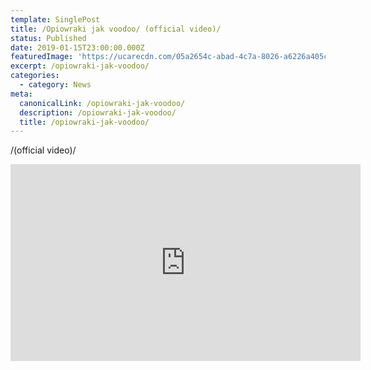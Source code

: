 ```yaml
---
template: SinglePost
title: /Opiowraki jak voodoo/ (official video)/
status: Published
date: 2019-01-15T23:00:00.000Z
featuredImage: 'https://ucarecdn.com/05a2654c-abad-4c7a-8026-a6226a405c0e/'
excerpt: /opiowraki-jak-voodoo/
categories:
  - category: News
meta:
  canonicalLink: /opiowraki-jak-voodoo/
  description: /opiowraki-jak-voodoo/
  title: /opiowraki-jak-voodoo/
---
```

/(official video)/

<iframe width="560" height="315" src="https://www.youtube.com/embed/oZt2bIaqzVI" frameborder="0" allow="accelerometer; autoplay; encrypted-media; gyroscope; picture-in-picture" allowfullscreen></iframe>

